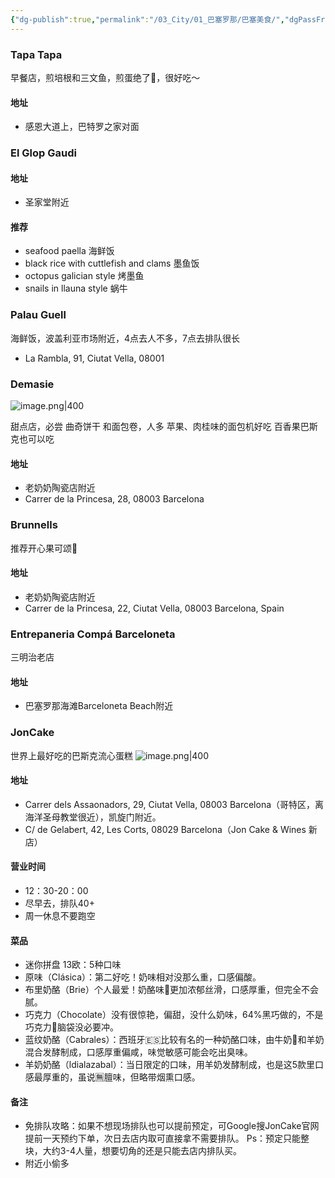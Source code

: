 ```yaml
---
{"dg-publish":true,"permalink":"/03_City/01_巴塞罗那/巴塞美食/","dgPassFrontmatter":true}
---
```


### Tapa Tapa
早餐店，煎培根和三文鱼，煎蛋绝了🍳，很好吃～
#### 地址
+ 感恩大道上，巴特罗之家对面

### El Glop Gaudi
#### 地址
+ 圣家堂附近
#### 推荐
+ seafood paella 海鲜饭
+ black rice with cuttlefish and clams 墨鱼饭
+ octopus galician style 烤墨鱼
+ snails in llauna style 蜗牛

### Palau Guell
海鲜饭，波盖利亚市场附近，4点去人不多，7点去排队很长
+ La Rambla, 91, Ciutat Vella, 08001

### Demasie
![image.png|400](https://obsidan-1314364309.cos.ap-beijing.myqcloud.com/obsidan/20250305011730340.png)

甜点店，必尝 曲奇饼干 和面包卷，人多
苹果、肉桂味的面包机好吃
百香果巴斯克也可以吃
#### 地址
+ 老奶奶陶瓷店附近
+ Carrer de la Princesa, 28, 08003 Barcelona


### Brunnells
推荐开心果可颂🥐
#### 地址
+ 老奶奶陶瓷店附近
+ Carrer de la Princesa, 22, Ciutat Vella, 08003 Barcelona, Spain

### Entrepaneria Compá Barceloneta
三明治老店
#### 地址
+ 巴塞罗那海滩Barceloneta Beach附近


### JonCake
世界上最好吃的巴斯克流心蛋糕
![image.png|400](https://obsidan-1314364309.cos.ap-beijing.myqcloud.com/obsidan/20250304011447401.png)


#### 地址
+ Carrer dels Assaonadors, 29, Ciutat Vella, 08003 Barcelona（哥特区，离海洋圣母教堂很近），凯旋门附近。
+  C/ de Gelabert, 42, Les Corts, 08029 Barcelona（Jon Cake & Wines  新店）

#### 营业时间
+ 12：30-20：00
+ 尽早去，排队40+
+ 周一休息不要跑空

#### 菜品
+ 迷你拼盘 13欧：5种口味
+ 原味（Clásica）：第二好吃！奶味相对没那么重，口感偏酸。
+ 布里奶酪（Brie）个人最爱！奶酪味🧀更加浓郁丝滑，口感厚重，但完全不会腻。
+ 巧克力（Chocolate）没有很惊艳，偏甜，没什么奶味，64%黑巧做的，不是巧克力🍫脑袋没必要冲。
+ 蓝纹奶酪（Cabrales）：西班牙🇪🇸比较有名的一种奶酪口味，由牛奶🥛和羊奶混合发酵制成，口感厚重偏咸，味觉敏感可能会吃出臭味。
+ 羊奶奶酪（ldialazabal）：当日限定的口味，用羊奶发酵制成，也是这5款里口感最厚重的，虽说🈚膻味，但略带烟熏口感。

#### 备注
+ 免排队攻略：如果不想现场排队也可以提前预定，可Google搜JonCake官网提前一天预约下单，次日去店内取可直接拿不需要排队。 Ps：预定只能整块，大约3-4人量，想要切角的还是只能去店内排队买。
+ 附近小偷多